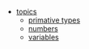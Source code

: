 

- [topics](topics/topics.md)
  - [primative types](topics/privitiveTypes/primitiveTypes.md)
  - [numbers](topics/numbers/numbers.md)
  - [variables](topics/variables/variables.md)
